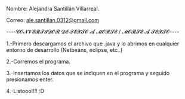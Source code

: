 Nombre: Alejandra Santillán Villarreal.

Correo: ale.santillan.0312@gmail.com


----𝓒𝓞𝓝𝓥𝓔𝓡𝓣𝓘𝓓𝓞𝓡 𝓓𝓔 𝓣𝓔𝓧𝓣𝓞 𝓐 𝓜𝓞𝓡𝓢𝓔 / 𝓜𝓞𝓡𝓢𝓔 𝓐 𝓣𝓔𝓧𝓣𝓞----

1.-Primero descargamos el archivo que .java y lo abrimos en cualquier entorno de desarrollo (Netbeans, eclipse, etc..)

2.-Corremos el programa.

3.-Insertamos los datos que se indiquen en el programa y seguido presionamos enter.

4.-Listooo!!!! :D


